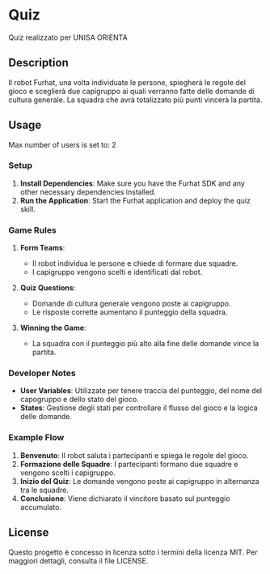 # Quiz

Quiz realizzato per UNISA ORIENTA

## Description

Il robot Furhat, una volta individuate le persone, spiegherà le regole del gioco e sceglierà due capigruppo ai quali verranno fatte delle domande di cultura generale. La squadra che avrà totalizzato più punti vincerà la partita.

## Usage

Max number of users is set to: 2

### Setup

1. **Install Dependencies**: Make sure you have the Furhat SDK and any other necessary dependencies installed.
2. **Run the Application**: Start the Furhat application and deploy the quiz skill.

### Game Rules

1. **Form Teams**:
    - Il robot individua le persone e chiede di formare due squadre.
    - I capigruppo vengono scelti e identificati dal robot.

2. **Quiz Questions**:
    - Domande di cultura generale vengono poste ai capigruppo.
    - Le risposte corrette aumentano il punteggio della squadra.

3. **Winning the Game**:
    - La squadra con il punteggio più alto alla fine delle domande vince la partita.

### Developer Notes

- **User Variables**: Utilizzate per tenere traccia del punteggio, del nome del capogruppo e dello stato del gioco.
- **States**: Gestione degli stati per controllare il flusso del gioco e la logica delle domande.

### Example Flow

1. **Benvenuto**: Il robot saluta i partecipanti e spiega le regole del gioco.
2. **Formazione delle Squadre**: I partecipanti formano due squadre e vengono scelti i capigruppo.
3. **Inizio del Quiz**: Le domande vengono poste ai capigruppo in alternanza tra le squadre.
4. **Conclusione**: Viene dichiarato il vincitore basato sul punteggio accumulato.

## License

Questo progetto è concesso in licenza sotto i termini della licenza MIT. Per maggiori dettagli, consulta il file LICENSE.

